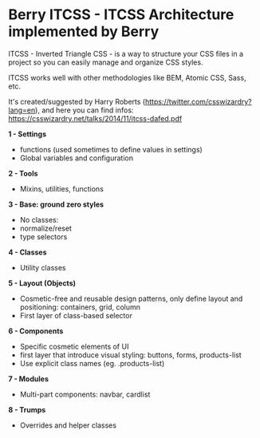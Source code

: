 # Berry ITCSS - ITCSS Architecture implemented by Berry

ITCSS - Inverted Triangle CSS - is a way to structure your CSS files in a project so you can easily manage and organize CSS styles.

ITCSS works well with other methodologies like BEM, Atomic CSS, Sass, etc.

It's created/suggested by Harry Roberts (https://twitter.com/csswizardry?lang=en), and here you can find infos: https://csswizardry.net/talks/2014/11/itcss-dafed.pdf

**1 - Settings**
- functions (used sometimes to define values in settings)
- Global variables and configuration

**2 - Tools**
- Mixins, utilities, functions

**3 - Base: ground zero styles**
- No classes:
- normalize/reset
- type selectors

**4 - Classes**
- Utility classes

**5 - Layout (Objects)**
- Cosmetic-free and reusable design patterns, only define layout and positioning: containers, grid, column
- First layer of class-based selector

**6 - Components**
- Specific cosmetic elements of UI
- first layer that introduce visual styling: buttons, forms, products-list
- Use explicit class names (eg. .products-list)

**7 - Modules**
- Multi-part components: navbar, cardlist

**8 - Trumps**
- Overrides and helper classes
